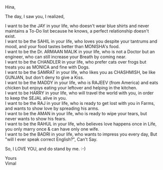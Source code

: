 Hina,<br>

The day, I saw you, I realized,<br>

I want to be the JAY in your life, who doesn't wear blue shirts and never maintains a To-Do list because he knows, a perfect relationship doesn't exist. <br>
I want to be the SAHIL in your life, who loves you despite your tantrums and mood, and your food tastes better than MONISHA's food.<br>
I want to be the Dr. ARMAAN MALIK in your life, who is not a Doctor but an engineer, who can still increase your Breath by coming near.<br>
I want to be the CHANDLER in your life, who prefer cats over frogs but treats you as MONICA and fine with Dogs. <br>
I want to be the SAMRAT in your life, who likes you as CHASHMISH, be like GUNJAN, but don't deny to give a Kiss. <br>
I want to be the MADDY in your life, who is RAJEEV (from America) and eats chicken but enjoys eating your leftover and helping in the kitchen. <br>
I want to be HARRY in your life, who will travel the world with you, in order to keep the SEJAL alive in you.<br>
I want to be the RAJ in your life, who is ready to get lost with you in Farms, and wants to show love by spreading his arms.<br>
I want to be the AMAN in your life, who is ready to wipe your tears, but never wants to show his fears.<br>
I want to be the RAHUL in your life, who believes love happens once in Life, you only marry once & can have only one wife.<br>
I want to be the BADRI in your life, who wants to impress you every day, But "will I ever speak correct English?", Can't Say.<br>

So, I LOVE YOU, and do stand by me. :-)<br>

Yours <br>
Vimal 

